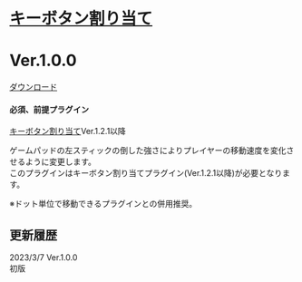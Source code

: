 # [キーボタン割り当て](https://raw.githubusercontent.com/nuun888/MZ/master/NUUN_realMoveLeftStic.js)
# Ver.1.0.0
[ダウンロード](https://raw.githubusercontent.com/nuun888/MZ/master/NUUN_realMoveLeftStic.js)
#### 必須、前提プラグイン
[キーボタン割り当て](https://github.com/nuun888/MZ/blob/master/README/UserKey.md)Ver.1.2.1以降  

ゲームパッドの左スティックの倒した強さによりプレイヤーの移動速度を変化させるように変更します。  
このプラグインはキーボタン割り当てプラグイン(Ver.1.2.1以降)が必要となります。  

※ドット単位で移動できるプラグインとの併用推奨。  

## 更新履歴
2023/3/7 Ver.1.0.0  
初版  

